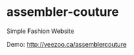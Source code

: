 assembler-couture
=================

Simple Fashion Website

Demo: http://veezoo.ca/assemblercouture
